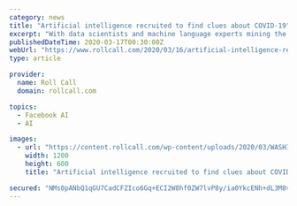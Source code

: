 ```yaml
---
category: news
title: "Artificial intelligence recruited to find clues about COVID-19"
excerpt: "With data scientists and machine language experts mining the literature compilation known as COVID-19 Open Research Dataset ... Allen Institute of AI, Georgetown University’s Center for Security and Emerging Technology, the Chan Zuckerberg Initiative (named for Mark Zuckerberg, Facebook's founder, and his wife Priscilla Chan), and Kaggle ..."
publishedDateTime: 2020-03-17T00:30:00Z
webUrl: "https://www.rollcall.com/2020/03/16/artificial-intelligence-recruited-to-find-clues-about-covid-19/"
type: article

provider:
  name: Roll Call
  domain: rollcall.com

topics:
  - Facebook AI
  - AI

images:
  - url: "https://content.rollcall.com/wp-content/uploads/2020/03/WASHINGTON_VIRUS_007_03162020.jpg?resize=1200,600"
    width: 1200
    height: 600
    title: "Artificial intelligence recruited to find clues about COVID-19"

secured: "NMs0pANbQ1qGU7CadCFZIco6Gq+ECI2W8hf0ZW7lvP8y/ia0YkcENh+dL3M8vV1vBUZCcOooKnycPVWhtlqMcSmXmkiuWfoTsakk+rGnX2PEfAwEVdgJIXLTVV3EI8cNVH6AtTP42MyE5QMqsMlQidutaY5AbADWCLDBfiVa7MX+AMH3CUH0PYChDUynACHHt45CJn1Qr1fz50jfWFgX/jxOVJXFRxxH0EufI3OPsw6+sDxV8hTc6FNvMtCwQ+fEXcYrGDN0ZxqGwOE2dUFE0G5GSRsokgcKV4/zdWy36f5VF+/PTaFquMNPKQ1xd5ak;rejN/cM04HU8cKADznKP7w=="
---
```


